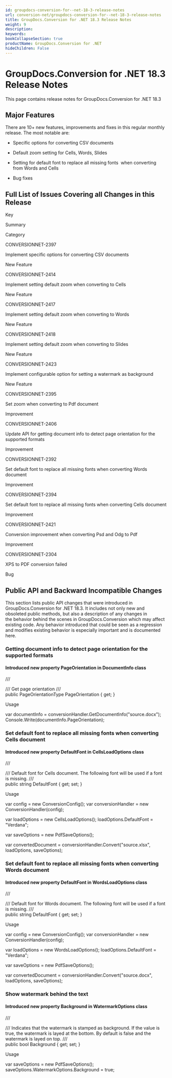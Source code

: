 ```yaml
---
id: groupdocs-conversion-for--net-18-3-release-notes
url: conversion-net/groupdocs-conversion-for--net-18-3-release-notes
title: GroupDocs.Conversion for .NET 18.3 Release Notes
weight: 9
description: 
keywords: 
bookCollapseSection: true
productName: GroupDocs.Conversion for .NET
hideChildren: False
---
```


# GroupDocs.Conversion for .NET 18.3 Release Notes


This page contains release notes for GroupDocs.Conversion for .NET 18.3

## Major Features

There are 10+ new features, improvements and fixes in this regular monthly release. The most notable are:

*   Specific options for converting CSV documents
    
*   Default zoom setting for Cells, Words, Slides
    
*   Setting for default font to replace all missing fonts  when converting from Words and Cells
*   Bug fixes
    

## Full List of Issues Covering all Changes in this Release

Key

Summary

Category

CONVERSIONNET-2397

Implement specific options for converting CSV documents

New Feature

CONVERSIONNET-2414

Implement setting default zoom when converting to Cells

New Feature

CONVERSIONNET-2417

Implement setting default zoom when converting to Words

New Feature

CONVERSIONNET-2418

Implement setting default zoom when converting to Slides

New Feature

CONVERSIONNET-2423

Implement configurable option for setting a watermark as background

New Feature

CONVERSIONNET-2395

Set zoom when converting to Pdf document

Improvement

CONVERSIONNET-2406

Update API for getting document info to detect page orientation for the supported formats

Improvement

CONVERSIONNET-2392

Set default font to replace all missing fonts when converting Words document

Improvement

CONVERSIONNET-2394

Set default font to replace all missing fonts when converting Cells document

Improvement

CONVERSIONNET-2421

Conversion improvement when converting Psd and Odg to Pdf

Improvement

CONVERSIONNET-2304

XPS to PDF conversion failed

Bug

## Public API and Backward Incompatible Changes

This section lists public API changes that were introduced in GroupDocs.Conversion for .NET 18.3. It includes not only new and obsoleted public methods, but also a description of any changes in the behavior behind the scenes in GroupDocs.Conversion which may affect existing code. Any behavior introduced that could be seen as a regression and modifies existing behavior is especially important and is documented here.

### Getting document info to detect page orientation for the supported formats

#### Introduced new property PageOrientation in DocumentInfo class

/// <summary>
/// Get page orientation
/// </summary>
public PageOrientationType PageOrientation { get; }

Usage

var documentInfo = conversionHandler.GetDocumentInfo("source.docx");
Console.Write(documentInfo.PageOrientation);

### Set default font to replace all missing fonts when converting Cells document

#### Introduced new property DefaultFont in CellsLoadOptions class

/// <summary>
/// Default font for Cells document. The following font will be used if a font is missing.
/// </summary>
public string DefaultFont { get; set; }

Usage

var config = new ConversionConfig();
var conversionHandler = new ConversionHandler(config);
 
var loadOptions = new CellsLoadOptions();
loadOptions.DefaultFont = "Verdana";
 
var saveOptions = new PdfSaveOptions();
 
var convertedDocument = conversionHandler.Convert("source.xlsx", loadOptions, saveOptions);

### Set default font to replace all missing fonts when converting Words document

#### Introduced new property DefaultFont in WordsLoadOptions class

/// <summary>
/// Default font for Words document. The following font will be used if a font is missing.
/// </summary>
public string DefaultFont { get; set; }

Usage

var config = new ConversionConfig();
var conversionHandler = new ConversionHandler(config);
 
var loadOptions = new WordsLoadOptions();
loadOptions.DefaultFont = "Verdana";
 
var saveOptions = new PdfSaveOptions();
 
var convertedDocument = conversionHandler.Convert("source.docx", loadOptions, saveOptions);

### Show watermark behind the text

#### Introduced new property Background in WatermarkOptions class

/// <summary>
/// Indicates that the watermark is stamped as background. If the value is true, the watermark is layed at the bottom. By default is false and the watermark is layed on top.
/// </summary>
public bool Background { get; set; }

Usage

var saveOptions = new PdfSaveOptions();
saveOptions.WatermarkOptions.Background = true;

